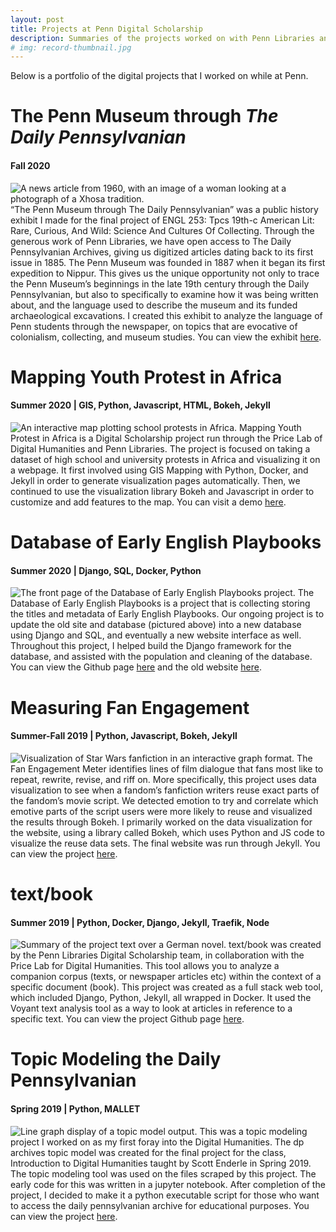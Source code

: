 ```yaml
---
layout: post
title: Projects at Penn Digital Scholarship
description: Summaries of the projects worked on with Penn Libraries and the Price Lab for DH
# img: record-thumbnail.jpg
---
```

Below is a portfolio of the digital projects that I worked on while at Penn.

# The Penn Museum through *The Daily Pennsylvanian*
#### Fall 2020
![A news article from 1960, with an image of a woman looking at a photograph of a Xhosa tradition.](../../assets/images/penn-museum.jpg)
“The Penn Museum through The Daily Pennsylvanian” was a public history exhibit I made for the final project of ENGL 253: Tpcs 19th-c American Lit: Rare, Curious, And Wild: Science And Cultures Of Collecting. Through the generous work of Penn Libraries, we have open access to The Daily Pennsylvanian Archives, giving us digitized articles dating back to its first issue in 1885. The Penn Museum was founded in 1887 when it began its first expedition to Nippur. This gives us the unique opportunity not only to trace the Penn Museum’s beginnings in the late 19th century through the Daily Pennsylvanian, but also to specifically to examine how it was being written about, and the language used to describe the museum and its funded archaeological excavations. I created this exhibit to analyze the language of Penn students through the newspaper, on topics that are evocative of colonialism, collecting, and museum studies. You can view the exhibit [here](https://sites.google.com/view/pennmuseumdp/home).

# Mapping Youth Protest in Africa
#### Summer 2020 | GIS, Python, Javascript, HTML, Bokeh, Jekyll
![An interactive map plotting school protests in Africa.](../../assets/images/penn-map.jpg)
Mapping Youth Protest in Africa is a Digital Scholarship project run through the Price Lab of Digital Humanities and Penn Libraries. The project is focused on taking a dataset of high school and university protests in Africa and visualizing it on a webpage. It first involved using GIS Mapping with Python, Docker, and Jekyll in order to generate visualization pages automatically. Then, we continued to use the visualization library Bokeh and Javascript in order to customize and add features to the map. You can visit a demo [here](https://senderle.github.io/spa/).

# Database of Early English Playbooks
#### Summer 2020 | Django, SQL, Docker, Python
![The front page of the Database of Early English Playbooks project.](../../assets/images/penn-deep.jpg)
The Database of Early English Playbooks is a project that is collecting storing the titles and metadata of Early English Playbooks. Our ongoing project is to update the old site and database (pictured above) into a new database using Django and SQL, and eventually a new website interface as well. Throughout this project, I helped build the Django framework for the database, and assisted with the population and cleaning of the database. You can view the Github page [here](https://github.com/upenn-libraries/deep) and the old website [here](http://deep.sas.upenn.edu/s).

# Measuring Fan Engagement
#### Summer-Fall 2019 | Python, Javascript, Bokeh, Jekyll
![Visualization of Star Wars fanfiction in an interactive graph format.](../../assets/images/penn-fan.jpg)
The Fan Engagement Meter identifies lines of film dialogue that fans most like to repeat, rewrite, revise, and riff on. More specifically, this project uses data visualization to see when a fandom’s fanfiction writers reuse exact parts of the fandom’s movie script. We detected emotion to try and correlate which emotive parts of the script users were more likely to reuse and visualized the results through Bokeh. I primarily worked on the data visualization for the website, using a library called Bokeh, which uses Python and JS code to visualize the reuse data sets. The final website was run through Jekyll. You can view the project [here](https://fanengagement.org/).

# text/book
#### Summer 2019 | Python, Docker, Django, Jekyll, Traefik, Node
![Summary of the project text over a German novel.](../../assets/images/penn-text.jpg)
text/book was created by the Penn Libraries Digital Scholarship team, in collaboration with the Price Lab for Digital Humanities. This tool allows you to analyze a companion corpus (texts, or newspaper articles etc) within the context of a specific document (book).  This project was created as a full stack web tool, which included Django, Python, Jekyll, all wrapped in Docker. It used the Voyant text analysis tool as a way to look at articles in reference to a specific text. You can view the project Github page [here](https://github.com/joelsjlee/textbook).

# Topic Modeling the Daily Pennsylvanian
#### Spring 2019 | Python, MALLET
![Line graph display of a topic model output.](../../assets/images/penn-dp.jpg)
This was a topic modeling project I worked on as my first foray into the Digital Humanities. The dp archives topic model was created for the final project for the class, Introduction to Digital Humanities taught by Scott Enderle in Spring 2019. The topic modeling tool was used on the files scraped by this project. The early code for this was written in a jupyter notebook. After completion of the project, I decided to make it a python executable script for those who want to access the daily pennsylvanian archive for educational purposes. You can view the project [here](https://github.com/joelsjlee/thedparchives).